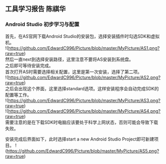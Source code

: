 ## 工具学习报告 陈祺华  

### Android Studio 初步学习与配置  

首先，在AS官网下载Android Studio的安装包，选择安装插件时勾选SDK和虚拟机。  
!(https://github.com/EdwardC996/Picture/blob/master/MyPicture/AS1.png?raw=true)  
然后一直next到选择安装路径，这里注意不要将AS安装到系统盘。  
之后即可等待安装完成。  
首次打开AS时需要选择相关配置，这里是第一次安装，选择了第二项。  
!(https://github.com/EdwardC996/Picture/blob/master/MyPicture/AS2.png?raw=true)  
之后会出现这个界面，这里选择standard选项。这样安装程序会自动完成SDK的配置等工作。  
!(https://github.com/EdwardC996/Picture/blob/master/MyPicture/AS3.png?raw=true)  
!(https://github.com/EdwardC996/Picture/blob/master/MyPicture/AS4.png?raw=true)  
需要注意的是在下载SDK时电脑应该要处于科学上网状态，否则可能会导致下载失败。  


安装完成后界面如下，此时选择start a new Android Studio Project即可新建项目。
!(https://github.com/EdwardC996/Picture/blob/master/MyPicture/AS5.png?raw=true)
